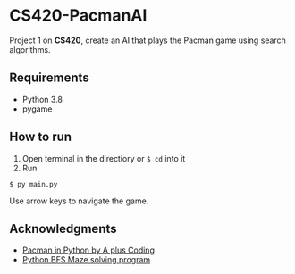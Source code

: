 # CS420-PacmanAI

Project 1 on **CS420**, create an AI that plays the Pacman game using search algorithms.
## Requirements
 - Python 3.8
 - pygame
## How to run
1. Open terminal in the directiory or `$ cd` into it
2. Run 
```
$ py main.py
```
  Use arrow keys to navigate the game.

## Acknowledgments
- [Pacman in Python by A plus Coding](https://www.youtube.com/playlist?list=PLryDJVmh-ww3AMl8NSjp9YygWWTOfePu7)
- [Python BFS Maze solving program](https://youtu.be/ZuHW4fS60pc)

